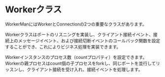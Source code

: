 # Workerクラス
WorkerManにはWorkerとConnectionの2つの重要なクラスがあります。

Workerクラスはポートのリスニングを実装し、クライアント接続イベント、接続上のメッセージイベント、および接続切断イベントのコールバック関数を設定することができ、これによりビジネス処理を実装できます。

Workerインスタンスのプロセス数（countプロパティ）を設定できます。Workerの親プロセスはcount個の子プロセスをforkし、同じポートを並行してリッスンし、クライアント接続を受け入れ、接続イベントを処理します。
